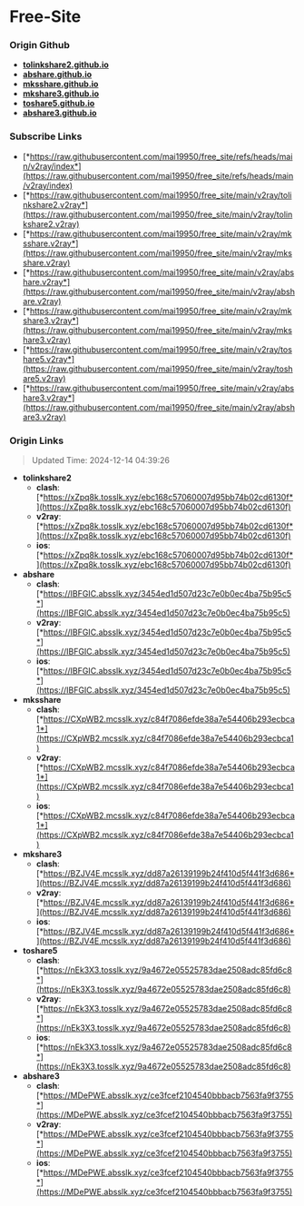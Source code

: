 # Free-Site

### Origin Github

- [**tolinkshare2.github.io**](https://github.com/tolinkshare2/tolinkshare2.github.io)
- [**abshare.github.io**](https://github.com/abshare/abshare.github.io)
- [**mksshare.github.io**](https://github.com/mksshare/mksshare.github.io)
- [**mkshare3.github.io**](https://github.com/mkshare3/mkshare3.github.io)
- [**toshare5.github.io**](https://github.com/toshare5/toshare5.github.io)
- [**abshare3.github.io**](https://github.com/abshare3/abshare3.github.io)

### Subscribe Links

- [*https://raw.githubusercontent.com/mai19950/free_site/refs/heads/main/v2ray/index*](https://raw.githubusercontent.com/mai19950/free_site/refs/heads/main/v2ray/index)
- [*https://raw.githubusercontent.com/mai19950/free_site/main/v2ray/tolinkshare2.v2ray*](https://raw.githubusercontent.com/mai19950/free_site/main/v2ray/tolinkshare2.v2ray)
- [*https://raw.githubusercontent.com/mai19950/free_site/main/v2ray/mksshare.v2ray*](https://raw.githubusercontent.com/mai19950/free_site/main/v2ray/mksshare.v2ray)
- [*https://raw.githubusercontent.com/mai19950/free_site/main/v2ray/abshare.v2ray*](https://raw.githubusercontent.com/mai19950/free_site/main/v2ray/abshare.v2ray)
- [*https://raw.githubusercontent.com/mai19950/free_site/main/v2ray/mkshare3.v2ray*](https://raw.githubusercontent.com/mai19950/free_site/main/v2ray/mkshare3.v2ray)
- [*https://raw.githubusercontent.com/mai19950/free_site/main/v2ray/toshare5.v2ray*](https://raw.githubusercontent.com/mai19950/free_site/main/v2ray/toshare5.v2ray)
- [*https://raw.githubusercontent.com/mai19950/free_site/main/v2ray/abshare3.v2ray*](https://raw.githubusercontent.com/mai19950/free_site/main/v2ray/abshare3.v2ray)

### Origin Links

> Updated Time: 2024-12-14 04:39:26

- **tolinkshare2**
  - **clash**: [*https://xZpq8k.tosslk.xyz/ebc168c57060007d95bb74b02cd6130f*](https://xZpq8k.tosslk.xyz/ebc168c57060007d95bb74b02cd6130f)
  - **v2ray**: [*https://xZpq8k.tosslk.xyz/ebc168c57060007d95bb74b02cd6130f*](https://xZpq8k.tosslk.xyz/ebc168c57060007d95bb74b02cd6130f)
  - **ios**: [*https://xZpq8k.tosslk.xyz/ebc168c57060007d95bb74b02cd6130f*](https://xZpq8k.tosslk.xyz/ebc168c57060007d95bb74b02cd6130f)
- **abshare**
  - **clash**: [*https://IBFGIC.absslk.xyz/3454ed1d507d23c7e0b0ec4ba75b95c5*](https://IBFGIC.absslk.xyz/3454ed1d507d23c7e0b0ec4ba75b95c5)
  - **v2ray**: [*https://IBFGIC.absslk.xyz/3454ed1d507d23c7e0b0ec4ba75b95c5*](https://IBFGIC.absslk.xyz/3454ed1d507d23c7e0b0ec4ba75b95c5)
  - **ios**: [*https://IBFGIC.absslk.xyz/3454ed1d507d23c7e0b0ec4ba75b95c5*](https://IBFGIC.absslk.xyz/3454ed1d507d23c7e0b0ec4ba75b95c5)
- **mksshare**
  - **clash**: [*https://CXpWB2.mcsslk.xyz/c84f7086efde38a7e54406b293ecbca1*](https://CXpWB2.mcsslk.xyz/c84f7086efde38a7e54406b293ecbca1)
  - **v2ray**: [*https://CXpWB2.mcsslk.xyz/c84f7086efde38a7e54406b293ecbca1*](https://CXpWB2.mcsslk.xyz/c84f7086efde38a7e54406b293ecbca1)
  - **ios**: [*https://CXpWB2.mcsslk.xyz/c84f7086efde38a7e54406b293ecbca1*](https://CXpWB2.mcsslk.xyz/c84f7086efde38a7e54406b293ecbca1)
- **mkshare3**
  - **clash**: [*https://BZJV4E.mcsslk.xyz/dd87a26139199b24f410d5f441f3d686*](https://BZJV4E.mcsslk.xyz/dd87a26139199b24f410d5f441f3d686)
  - **v2ray**: [*https://BZJV4E.mcsslk.xyz/dd87a26139199b24f410d5f441f3d686*](https://BZJV4E.mcsslk.xyz/dd87a26139199b24f410d5f441f3d686)
  - **ios**: [*https://BZJV4E.mcsslk.xyz/dd87a26139199b24f410d5f441f3d686*](https://BZJV4E.mcsslk.xyz/dd87a26139199b24f410d5f441f3d686)
- **toshare5**
  - **clash**: [*https://nEk3X3.tosslk.xyz/9a4672e05525783dae2508adc85fd6c8*](https://nEk3X3.tosslk.xyz/9a4672e05525783dae2508adc85fd6c8)
  - **v2ray**: [*https://nEk3X3.tosslk.xyz/9a4672e05525783dae2508adc85fd6c8*](https://nEk3X3.tosslk.xyz/9a4672e05525783dae2508adc85fd6c8)
  - **ios**: [*https://nEk3X3.tosslk.xyz/9a4672e05525783dae2508adc85fd6c8*](https://nEk3X3.tosslk.xyz/9a4672e05525783dae2508adc85fd6c8)
- **abshare3**
  - **clash**: [*https://MDePWE.absslk.xyz/ce3fcef2104540bbbacb7563fa9f3755*](https://MDePWE.absslk.xyz/ce3fcef2104540bbbacb7563fa9f3755)
  - **v2ray**: [*https://MDePWE.absslk.xyz/ce3fcef2104540bbbacb7563fa9f3755*](https://MDePWE.absslk.xyz/ce3fcef2104540bbbacb7563fa9f3755)
  - **ios**: [*https://MDePWE.absslk.xyz/ce3fcef2104540bbbacb7563fa9f3755*](https://MDePWE.absslk.xyz/ce3fcef2104540bbbacb7563fa9f3755)
